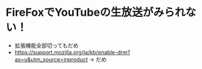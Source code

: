 # FireFoxでYouTubeの生放送がみられない！
* 拡張機能全部切ってもだめ
* https://support.mozilla.org/ja/kb/enable-drm?as=u&utm_source=inproduct → だめ

